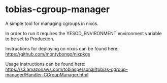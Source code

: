 tobias-cgroup-manager
=====================

A simple tool for managing cgroups in nixos.

In order to run it requires the YESOD_ENVIRONMENT environment variable to be set to Production.

Instructions for deploying on nixos can be found here: https://github.com/montybongo/nixpkgs

Usage instructions can be found here: https://s3.amazonaws.com/tobiaspersonal/tobias-cgroup-manager/Handler-CGroupManager.html
